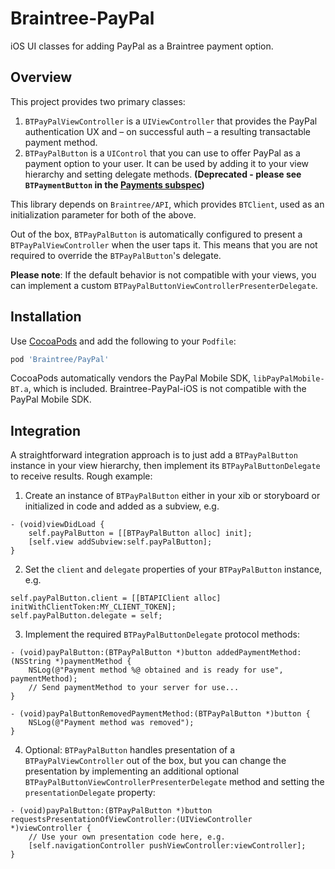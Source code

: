 # Braintree-PayPal

iOS UI classes for adding PayPal as a Braintree payment option.

## Overview

This project provides two primary classes:

1. `BTPayPalViewController` is a `UIViewController` that provides the PayPal authentication UX and – on successful auth – a resulting transactable payment method.
2. `BTPayPalButton` is a `UIControl` that you can use to offer PayPal as a payment option to your user. It can be used by adding it to your view hierarchy and setting delegate methods. **(Deprecated - please see `BTPaymentButton` in the [Payments subspec](../Payments))**

This library depends on `Braintree/API`, which provides `BTClient`, used as an initialization parameter for both of the above.

Out of the box, `BTPayPalButton` is automatically configured to present a `BTPayPalViewController`
when the user taps it. This means that you are not required to override the `BTPayPalButton`'s delegate.

**Please note**: If the default behavior is not compatible with your views, you can implement a
 custom `BTPayPalButtonViewControllerPresenterDelegate`.

## Installation

Use [CocoaPods](https://cocoapods.com) and add the following to your `Podfile`:

```ruby
pod 'Braintree/PayPal'
```

CocoaPods automatically vendors the PayPal Mobile SDK, `libPayPalMobile-BT.a`, which is included. Braintree-PayPal-iOS is not compatible with the PayPal Mobile SDK.

## Integration

A straightforward integration approach is to just add a `BTPayPalButton` instance in your view hierarchy, then implement its `BTPayPalButtonDelegate` to receive results. Rough example:

1. Create an instance of `BTPayPalButton` either in your xib or storyboard or initialized in code and added as a subview, e.g.

```obj-c
- (void)viewDidLoad {
    self.payPalButton = [[BTPayPalButton alloc] init];
    [self.view addSubview:self.payPalButton];
}
```

2. Set the `client` and `delegate` properties of your `BTPayPalButton` instance, e.g.

```obj-c
self.payPalButton.client = [[BTAPIClient alloc] initWithClientToken:MY_CLIENT_TOKEN];
self.payPalButton.delegate = self;
```

3. Implement the required `BTPayPalButtonDelegate` protocol methods:

```obj-c
- (void)payPalButton:(BTPayPalButton *)button addedPaymentMethod:(NSString *)paymentMethod {
    NSLog(@"Payment method %@ obtained and is ready for use", paymentMethod);
    // Send paymentMethod to your server for use...
}

- (void)payPalButtonRemovedPaymentMethod:(BTPayPalButton *)button {
    NSLog(@"Payment method was removed");
}
```

4. Optional: `BTPayPalButton` handles presentation of a `BTPayPalViewController` out of the box, but you can change the presentation by implementing
an additional optional `BTPayPalButtonViewControllerPresenterDelegate` method and setting the `presentationDelegate` property:

```obj-c
- (void)payPalButton:(BTPayPalButton *)button requestsPresentationOfViewController:(UIViewController *)viewController {
    // Use your own presentation code here, e.g.
    [self.navigationController pushViewController:viewController];
}
```
